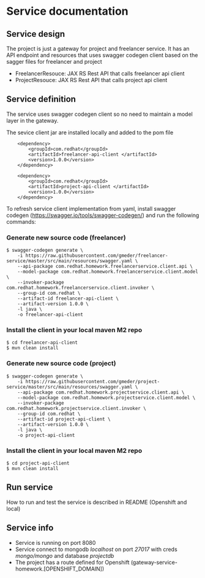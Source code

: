 # Service documentation

## Service design

The project is just a gateway for project and freelancer service. It has an API endpoint and resources that uses swagger codegen client based on the sagger files for freelancer and project

- FreelancerResouce: JAX RS Rest API that calls freelancer api client
- ProjectResouce: JAX RS Rest API that calls project api client

## Service definition

The service uses swagger codegen client so no need to maintain a model layer in the gateway.

The sevice client jar are installed locally and added to the pom file

		<dependency>
			<groupId>com.redhat</groupId>
			<artifactId>freelancer-api-client </artifactId>
			<version>1.0.0</version>
		</dependency>

		<dependency>
			<groupId>com.redhat</groupId>
			<artifactId>project-api-client </artifactId>
			<version>1.0.0</version>
		</dependency>


To refresh service client implementation from yaml, install swagger codegen (https://swagger.io/tools/swagger-codegen/) and run the following commands:

### Generate new source code (freelancer)

    $ swagger-codegen generate \
        -i https://raw.githubusercontent.com/gmeder/freelancer-service/master/src/main/resources/swagger.yaml \
        --api-package com.redhat.homework.freelancerservice.client.api \
        --model-package com.redhat.homework.freelancerservice.client.model \
        --invoker-package com.redhat.homework.freelancerservice.client.invoker \
        --group-id com.redhat \
        --artifact-id freelancer-api-client \
        --artifact-version 1.0.0 \
        -l java \
        -o freelancer-api-client

### Install the client in your local maven M2 repo

    $ cd freelancer-api-client
    $ mvn clean install

### Generate new source code (project)

    $ swagger-codegen generate \
        -i https://raw.githubusercontent.com/gmeder/project-service/master/src/main/resources/swagger.yaml \
        --api-package com.redhat.homework.projectservice.client.api \
        --model-package com.redhat.homework.projectservice.client.model \
        --invoker-package com.redhat.homework.projectservice.client.invoker \
        --group-id com.redhat \
        --artifact-id project-api-client \
        --artifact-version 1.0.0 \
        -l java \
        -o project-api-client


### Install the client in your local maven M2 repo

    $ cd project-api-client
    $ mvn clean install


## Run service

How to run and test the service is described in README (Openshift and local)

## Service info

- Service is running on port 8080
- Service connect to mongodb *localhost* on port *27017* with creds *mongo/mongo* and database *projectdb*
- The project has a route defined for Openshift (gateway-service-homework.[OPENSHIFT_DOMAIN])
